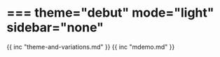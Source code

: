 ===
theme="debut"
mode="light"
sidebar="none"
===
{{ inc "theme-and-variations.md" }}
{{ inc "mdemo.md" }}
